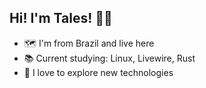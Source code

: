 ## Hi! I'm Tales! 👋🏼

*  🗺 I'm from Brazil and live here<br>
*  📚 Current studying: Linux, Livewire, Rust<br>
*  🚀 I love to explore new technologies
<p align="right">
<img height="0em" src="https://komarev.com/ghpvc/?username=talesricr&style=plastic&label=Views"><img>
</p>
<!---
## My Github Stats:
<div align="center">
<a href="https://github.com/talesricr">
  <img align="center" height="140em" src="https://github-readme-stats.vercel.app/api/top-langs/?username=talesricr&layout=compact&theme=radical&exclude_repo=dotfiles"/>
</a>
<a href="https://github.com/talesricr">
  <img align="center" height="140em" src="https://github-readme-stats-git-masterrstaa-rickstaa.vercel.app/api?username=talesricr&show_icons=true&theme=radical&count_private=true&hide=issues,stars"/>
</a></div>
-->
